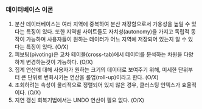 ### 데이터베이스 이론

1. 분산 데이터베이스는 여러 지역에 중복하여 분산 저장함으로서 가용성을 높일 수 있다는 특징이 있다. 또한 지역별 사이트들도 자치성(autonomy)을 가지고 독립적 동작이 가능하며 사용자들이 원하는 데이터가 어느 지역에 저장되어 있는지 알 수 있다는 특징이 있다. (O/X)
2. 피보팅(pivoting)은 교차 테이블(cross-tab)에서 데이터를 분석하는 차원을 다양하게 변경하는것이 가능하다. (O/X)
3. 집계 연산에 대해 사용자가 원하는 크기의 데이터로 보여주기 위해, 미세한 단위부터 큰 단위로 변화시키는 연산을 롤업(roll-up)이라고 한다. (O/X)
4. 조회하려는 속성이 물리적으로 정렬되어 있지 않은 경우, 클러스팅 인덱스가 효율적이다. (O/X)
5. 지연 갱신 회복기법에서는 UNDO 연산이 필요 없다. (O/X)